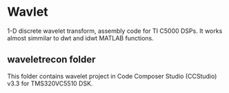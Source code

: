 # Wavlet

1-D discrete wavelet transform, assembly code for TI C5000 DSPs. It works almost simmilar to dwt and idwt MATLAB functions.

## waveletrecon folder

This folder contains wavelet project in Code Composer Studio (CCStudio) v3.3 for TMS320VC5510 DSK.